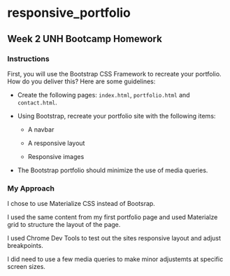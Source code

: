 # responsive_portfolio
## Week 2 UNH Bootcamp Homework

### Instructions 
First, you will use the Bootstrap CSS Framework to recreate your portfolio. How do you deliver this? Here are some guidelines:

* Create the following pages: `index.html`, `portfolio.html` and `contact.html`.

* Using Bootstrap, recreate your portfolio site with the following items:

   * A navbar

   * A responsive layout

   * Responsive images

* The Bootstrap portfolio should minimize the use of media queries.

### My Approach 
I chose to use Materialize CSS instead of Bootsrap.

I used the same content from my first portfolio page and used Materialze grid to structure the layout of the page.

I used Chrome Dev Tools to test out the sites responsive layout and adjust breakpoints.

I did need to use a few media queries to make minor adjustemts at specific screen sizes.

